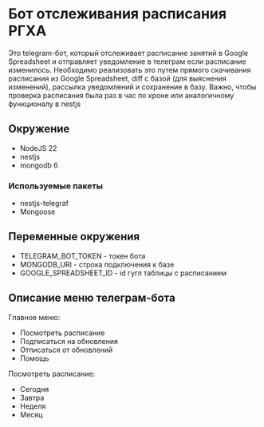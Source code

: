 # Бот отслеживания расписания РГХА

Это telegram-бот, который отслеживает расписание занятий в Google Spreadsheet и отправляет уведомление в телеграм если расписание изменилось.
Необходимо реализовать это путем прямого скачивания расписания из Google Spreadsheet, diff с базой (для выяснения изменений), рассылка уведомлений и сохранение в базу.
Важно, чтобы проверка расписания была раз в час по кроне или аналогичному функционалу в nestjs

## Окружение

* NodeJS 22
* nestjs
* mongodb 6

### Используемые пакеты

* nestjs-telegraf
* Mongoose

## Переменные окружения
* TELEGRAM_BOT_TOKEN - токен бота
* MONGODB_URI - строка подключения к базе
* GOOGLE_SPREADSHEET_ID - id гугл таблицы с расписанием

## Описание меню телеграм-бота

Главное меню:

* Посмотреть расписание
* Подписаться на обновления
* Отписаться от обновлений
* Помощь

Посмотреть расписание:

* Сегодня
* Завтра
* Неделя
* Месяц


